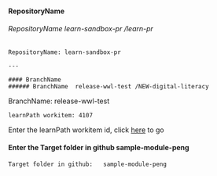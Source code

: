 ﻿#### RepositoryName	
###### RepositoryName  learn-sandbox-pr /learn-pr
```
RepositoryName: learn-sandbox-pr
```
```
---

#### BranchName	
###### BranchName  release-wwl-test /NEW-digital-literacy
```
BranchName: release-wwl-test
```
learnPath workitem: 4107
```
Enter the learnPath workitem id, click [here](https://microsoftdigitallearning.visualstudio.com/Courseware/_workitems/edit/4107) to go
#### Enter the Target folder in github  sample-module-peng  
```
Target folder in github:   sample-module-peng 
```
